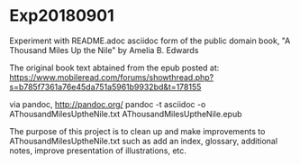 # Exp20180901
Experiment with README.adoc
asciidoc form of the public domain book, "A Thousand Miles Up the Nile" by Amelia B. Edwards

The original book text abtained from the epub posted at:
https://www.mobileread.com/forums/showthread.php?s=b785f7361a76e45da751a5961b9932bd&t=178155

via pandoc, http://pandoc.org/
pandoc -t asciidoc -o AThousandMilesUptheNile.txt AThousandMilesUptheNile.epub

The purpose of this project is to clean up and make improvements to
AThousandMilesUptheNile.txt such as add an index, glossary, additional
notes, improve presentation of illustrations, etc.
